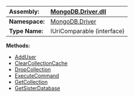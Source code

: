 | **Assembly:** | [MongoDB.Driver.dll](MongoDB_Driver.md) |
|:--------------|:----------------------------------------|
| **Namespace:** | [MongoDB.Driver](N_MongoDB_Driver.md)   |
| **Type Name:** | IUriComparable (interface)              |

**Methods:**
  * [AddUser](#AddUser.md)
  * [ClearCollectionCache](#ClearCollectionCache.md)
  * [DropCollection](#DropCollection.md)
  * [ExecuteCommand](#ExecuteCommand.md)
  * [GetCollection](#GetCollection.md)
  * [GetSisterDatabase](#GetSisterDatabase.md)
